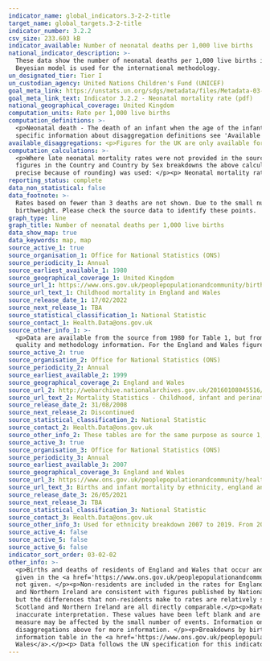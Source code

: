 ```yaml
---
indicator_name: global_indicators.3-2-2-title
target_name: global_targets.3-2-title
indicator_number: 3.2.2
csv_size: 233.603 kB
indicator_available: Number of neonatal deaths per 1,000 live births
national_indicator_description: >-
  These data show the number of neonatal deaths per 1,000 live births in the UK. These statististics are derived from information recorded when births and deaths are registered in England and Wales as part of civil registration, a legal requirement. Data presented by the UN may differ as a
  Beyesian model is used for the international methodology.
un_designated_tier: Tier I
un_custodian_agency: United Nations Children's Fund (UNICEF)
goal_meta_link: https://unstats.un.org/sdgs/metadata/files/Metadata-03-02-02.pdf
goal_meta_link_text: Indicator 3.2.2 - Neonatal mortality rate (pdf)
national_geographical_coverage: United Kingdom
computation_units: Rate per 1,000 live births
computation_definitions: >-
  <p>Neonatal death - The death of an infant when the age of the infant is under 28 days.</p><p>Early neonatal - The death of an infant when the age of the infant is under 7 days.</p><p>Late neonatal - The death of an infant when the age of the infant is between 7 and 27 days.</p><p>For
  specific information about disaggregation definitions see 'Available disaggregations' below.
available_disaggregations: <p>Figures for the UK are only available for the headline data and for sex.</p><p>Neonatal period - Figures are given for early, and overall neonatal period for all characteristics. Figures for the late neonatal period for Northern Ireland are not shown here due to low reliability of the rates. Figures for the late neonatal period are not shown for sex by country of occurrence for Northern Ireland, Scotland, or Wales due to low relaibility of rates. These data are, however, available in the <a href = "https://www.ons.gov.uk/peoplepopulationandcommunity/birthsdeathsandmarriages/deaths/datasets/childmortalitystatisticschildhoodinfantandperinatalchildhoodinfantandperinatalmortalityinenglandandwales">Child mortality (death cohort) tables in England and Wales</a>.</p><p>Country - Country of occurrence. The separate figures for England and Wales exclude deaths of non-residents. The figures for Scotland, Northern Ireland, and England and Wales combined include deaths of non-residents. They should therefore not be directly compared to the separate figures for England and Wales. The UK figure is calculated from figures for Scotland, Northern Ireland, and England and Wales combined. Country of occurrence is available by sex for all countries, and by sex and neonatal period for England, and England and Wales.</p><p>Region - Region of residence (note that this differs to Country, which is area of occurrence). Region is only available when 'England' is selected in the Country dropdown menu. Lower levels of geography (e.g. county) are also available in the <a href = "https://www.ons.gov.uk/peoplepopulationandcommunity/birthsdeathsandmarriages/deaths/datasets/childmortalitystatisticschildhoodinfantandperinatalchildhoodinfantandperinatalmortalityinenglandandwales">Child mortality (death cohort) tables in England and Wales</a>. They are not shown here due to the level of uncertainty in many of the rates.</p><p>Age - Age of mother. Only available when England and Wales is selected in Country. More detailed data (age of mother by birthweight) are available in Table 10 of the <a href = "https://www.ons.gov.uk/peoplepopulationandcommunity/birthsdeathsandmarriages/deaths/datasets/childmortalitystatisticschildhoodinfantandperinatalchildhoodinfantandperinatalmortalityinenglandandwales">Child mortality (death cohort) tables in England and Wales</a>. These figures are not included here due to the number of rates with low reliability.</p><p>Birthweight - Only available when England and Wales is selected in Country. Some rates, in particular for some of the lowest and highest birthweights have low reliability. These are identified in the data download and in the source data. Birthweight is also available by mother's age and country of birth in the <a href = "https://www.ons.gov.uk/peoplepopulationandcommunity/birthsdeathsandmarriages/deaths/datasets/childmortalitystatisticschildhoodinfantandperinatalchildhoodinfantandperinatalmortalityinenglandandwales">Child mortality (death cohort) tables in England and Wales</a>.</p><p>Country of birth - Mother's country of birth. Only available when England and Wales is selected in Country. Country of birth data prior to 2010 are not shown as country groupings differ to later years. Antarctica and Oceania, Rest of Europe (non EU), the Americas and Caribbean, and 'Other' countries have a lot of rates with low reliability. Countries included in each grouping are given in the Country code listings table of the <a href = "https://www.ons.gov.uk/peoplepopulationandcommunity/birthsdeathsandmarriages/deaths/datasets/childmortalitystatisticschildhoodinfantandperinatalchildhoodinfantandperinatalmortalityinenglandandwales">Child mortality (death cohort) tables in England and Wales</a>. Smaller groupings of countries are also available but not shown here due to low reliability.</p><p>Sex - Sex of the baby.</p><p>Ethnicity - Ethnicity of the baby. Ethnicity is also available for Wales, but is not shown here due to low reliability of the rates.</p><p>Data on further characteristics are also available from the <a href = "https://www.ons.gov.uk/peoplepopulationandcommunity/birthsdeathsandmarriages/deaths/datasets/childmortalitystatisticschildhoodinfantandperinatalchildhoodinfantandperinatalmortalityinenglandandwales">Child mortality (death cohort) tables in England and Wales</a>.</p>
computation_calculations: >-
  <p>Where late neonatal mortality rates were not provided in the source data, the following calculation was carried out (with the one exception given below):</p><p>(Number of neonatal deaths - number of early neonatal deaths) / (number of live births / 1000) </p><p>For Northern Ireland
  figures in the Country and Country by Sex breakdowns the above calculation was not possible because number of live births excludes births to non-resident mothers, while the number of deaths includes non-residents. Therefore, for Northern Ireland the following calculation (which is less
  precise because of rounding) was used: </p><p> Neonatal mortality rate - Early neonatal mortality rate</p>
reporting_status: complete
data_non_statistical: false
data_footnote: >-
  Rates based on fewer than 3 deaths are not shown. Due to the small number of events, the reliability of rates which are based on between 3 and 19 deaths may be affected. This particularly affects rates for late neonatal deaths, and for certain categories in country of birth, and
  birthweight. Please check the source data to identify these points.
graph_type: line
graph_title: Number of neonatal deaths per 1,000 live births
data_show_map: true
data_keywords: map, map
source_active_1: true
source_organisation_1: Office for National Statistics (ONS)
source_periodicity_1: Annual 
source_earliest_available_1: 1980
source_geographical_coverage_1: United Kingdom
source_url_1: https://www.ons.gov.uk/peoplepopulationandcommunity/birthsdeathsandmarriages/deaths/datasets/childmortalitystatisticschildhoodinfantandperinatalchildhoodinfantandperinatalmortalityinenglandandwales
source_url_text_1: Childhood mortality in England and Wales
source_release_date_1: 17/02/2022
source_next_release_1: TBA
source_statistical_classification_1: National Statistic
source_contact_1: Health.Data@ons.gov.uk
source_other_info_1: >-
  <p>Data are available from the source from 1980 for Table 1, but from 2008 for other tables.</p><p>See the <a href='https://www.ons.gov.uk/peoplepopulationandcommunity/birthsdeathsandmarriages/deaths/qmis/childmortalitystatisticsqmi'>Child and infant mortality statistics QMI</a> for
  quality and methodology information. For the England and Wales figure see table 1.</p>
source_active_2: true
source_organisation_2: Office for National Statistics (ONS)
source_periodicity_2: Annual
source_earliest_available_2: 1999
source_geographical_coverage_2: England and Wales
source_url_2: http://webarchive.nationalarchives.gov.uk/20160108045516/http://www.ons.gov.uk/ons/rel/vsob1/mortality-statistics--childhood--infant-and-perinatal--england-and-wales--series-dh3-/index.html
source_url_text_2: Mortality Statistics - Childhood, infant and perinatal, England and Wales (Series DH3)
source_release_date_2: 31/08/2008
source_next_release_2: Discontinued
source_statistical_classification_2: National Statistic
source_contact_2: Health.Data@ons.gov.uk
source_other_info_2: These tables are for the same purpose as source 1, but are for earlier years.
source_active_3: true
source_organisation_3: Office for National Statistics (ONS)
source_periodicity_3: Annual
source_earliest_available_3: 2007
source_geographical_coverage_3: England and Wales
source_url_3: https://www.ons.gov.uk/peoplepopulationandcommunity/healthandsocialcare/childhealth/datasets/birthsandinfantmortalitybyethnicityenglandandwales
source_url_text_3: Births and infant mortality by ethnicity, england and Wales
source_release_date_3: 26/05/2021
source_next_release_3: TBA
source_statistical_classification_3: National Statistic
source_contact_3: Health.Data@ons.gov.uk
source_other_info_3: Used for ethnicity breakdown 2007 to 2019. From 2020 ethnicity data are available from source 1.
source_active_4: false
source_active_5: false
source_active_6: false
indicator_sort_order: 03-02-02
other_info: >-
  <p>Births and deaths of residents of England and Wales that occur and are registered outside of England and Wales are not included.</p><p>Important information on the strengths and limitations of the data, the quality of the output, uses and users, and how the output was created are
  given in the <a href='https://www.ons.gov.uk/peoplepopulationandcommunity/birthsdeathsandmarriages/deaths/methodologies/childmortalitystatisticsqmi'>Child and infant mortality Quality and Methodology Information document</a>.</p><p> Where the number of deaths is smaller than 3, rates are
  not given. </p><p>Non-residents are included in the rates for England and Wales combined, Scotland, and Northern Ireland. However, non-residents are excluded from rates for England, and Wales.</p><p>The reason why non-residents are treated differently is because the figures for Scotland
  and Northern Ireland are consistent with figures published by National Records of Scotland (NRS) and Northern Ireland Statistics and Research Agency (NISRA) respectively, and each organisation uses slightly different definitions. This does have a small knock-on effect on comparability
  but the differences that non-residents make to rates are relatively small – at the most, including/excluding non-residents leads to a difference of 0.1 in the rates shown. For cross country comparisons, then the different infant mortality rates for England and Wales (combined only),
  Scotland and Northern Ireland are all directly comparable.</p><p>Rates are not calculated where there are fewer than 3 deaths in a cell. It is ONS practice not to calculate rates where there are fewer than 3 deaths in a cell, as rates based on such low numbers are susceptible to
  inaccurate interpretation. These values have been left blank and are flagged as 'Missing value; suppressed' in the observation status of the downloadable csv. Some figures shown have low reliability (rates based on between 3 and 19 deaths). This means that their their reliability as a
  measure may be affected by the small number of events. Information on reliability is given in the observation status column in the downloadable csv. In particular, late neonatal figures have low reliability for some birthweights and some country of birth levels. See available
  disaggregations above for more information. </p><p>Breakdowns by birthweight, sex, ethnicity, and mother's country of birth and age, are only given where deaths could be linked to their corresponding birth registration record (above 95% for all years). For more information see the
  information table in the <a href='https://www.ons.gov.uk/peoplepopulationandcommunity/birthsdeathsandmarriages/deaths/datasets/childmortalitystatisticschildhoodinfantandperinatalchildhoodinfantandperinatalmortalityinenglandandwales'>Child mortality (death cohort) tables in England and
  Wales</a>.</p><p> Data follows the UN specification for this indicator. This indicator has been identified in collaboration with topic experts.
---
```

